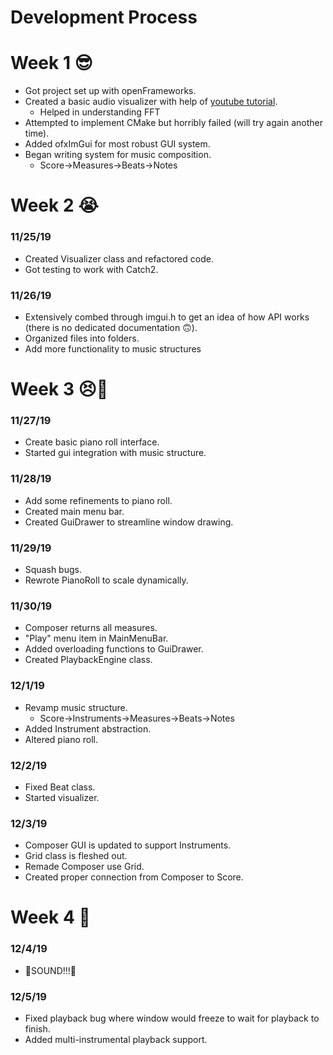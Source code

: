 ﻿# Development Process

# Week 1 😎
- Got project set up with openFrameworks.
- Created a basic audio visualizer with help of [youtube tutorial](https://www.youtube.com/watch?v=IiTsE7P-GDs&list=PL4neAtv21WOmrV8z9rSzL20QpdLU1zJLr&index=37&t=481s).
	- Helped in understanding FFT
- Attempted to implement CMake but horribly failed (will try again another time).
- Added ofxImGui for most robust GUI system.
- Began writing system for music composition.
	- Score->Measures->Beats->Notes

# Week 2 😭
### 11/25/19
- Created Visualizer class and refactored code.
- Got testing to work with Catch2.
### 11/26/19
- Extensively combed through imgui.h to get an idea of how API works (there is no dedicated documentation 🙃).
- Organized files into folders.
- Add more functionality to music structures

# Week 3 😣💢
### 11/27/19
- Create basic piano roll interface.
- Started gui integration with music structure.
### 11/28/19
- Add some refinements to piano roll.
- Created main menu bar.
- Created GuiDrawer to streamline window drawing.
### 11/29/19
- Squash bugs.
- Rewrote PianoRoll to scale dynamically.
### 11/30/19
- Composer returns all measures.
- "Play" menu item in MainMenuBar.
- Added overloading functions to GuiDrawer.
- Created PlaybackEngine class.
### 12/1/19
- Revamp music structure.
	- Score->Instruments->Measures->Beats->Notes
- Added Instrument abstraction.
- Altered piano roll.
### 12/2/19
- Fixed Beat class.
- Started visualizer.
### 12/3/19
- Composer GUI is updated to support Instruments.
- Grid class is fleshed out.
- Remade Composer use Grid.
- Created proper connection from Composer to Score.

# Week 4 🥵
### 12/4/19
- 🎉SOUND!!!🎉
### 12/5/19
- Fixed playback bug where window would freeze to wait for playback to finish.
- Added multi-instrumental playback support.
